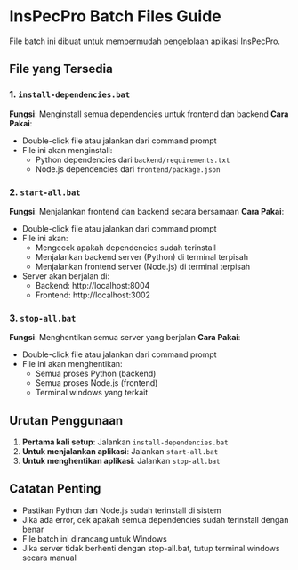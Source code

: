 # InsPecPro Batch Files Guide

File batch ini dibuat untuk mempermudah pengelolaan aplikasi InsPecPro.

## File yang Tersedia

### 1. `install-dependencies.bat`
**Fungsi**: Menginstall semua dependencies untuk frontend dan backend
**Cara Pakai**: 
- Double-click file atau jalankan dari command prompt
- File ini akan menginstall:
  - Python dependencies dari `backend/requirements.txt`
  - Node.js dependencies dari `frontend/package.json`

### 2. `start-all.bat`
**Fungsi**: Menjalankan frontend dan backend secara bersamaan
**Cara Pakai**:
- Double-click file atau jalankan dari command prompt
- File ini akan:
  - Mengecek apakah dependencies sudah terinstall
  - Menjalankan backend server (Python) di terminal terpisah
  - Menjalankan frontend server (Node.js) di terminal terpisah
- Server akan berjalan di:
  - Backend: http://localhost:8004
  - Frontend: http://localhost:3002

### 3. `stop-all.bat`
**Fungsi**: Menghentikan semua server yang berjalan
**Cara Pakai**:
- Double-click file atau jalankan dari command prompt
- File ini akan menghentikan:
  - Semua proses Python (backend)
  - Semua proses Node.js (frontend)
  - Terminal windows yang terkait

## Urutan Penggunaan

1. **Pertama kali setup**: Jalankan `install-dependencies.bat`
2. **Untuk menjalankan aplikasi**: Jalankan `start-all.bat`
3. **Untuk menghentikan aplikasi**: Jalankan `stop-all.bat`

## Catatan Penting

- Pastikan Python dan Node.js sudah terinstall di sistem
- Jika ada error, cek apakah semua dependencies sudah terinstall dengan benar
- File batch ini dirancang untuk Windows
- Jika server tidak berhenti dengan stop-all.bat, tutup terminal windows secara manual